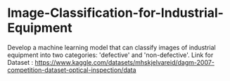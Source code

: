 # Image-Classification-for-Industrial-Equipment
Develop a machine learning model that can classify images of industrial equipment into two categories: 'defective' and 'non-defective'. 
Link for Dataset : https://www.kaggle.com/datasets/mhskjelvareid/dagm-2007-competition-dataset-optical-inspection/data
